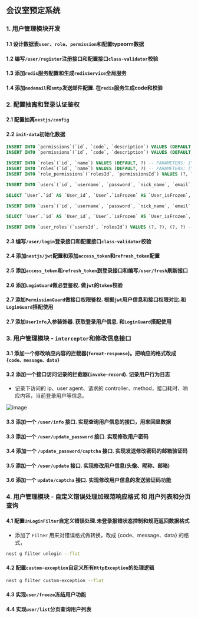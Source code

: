## 会议室预定系统

### 1. 用户管理模块开发

#### 1.1 设计数据表`user`、`role`、`permission`和配置typeorm数据

#### 1.2 编写`/user/register`注册接口和配置接口`class-validator`校验

#### 1.3 添加`redis`服务配置和生成`redisService`全局服务

#### 1.4 添加`nodemail`和`smtp`发送邮件配置. 在`redis`服务生成code和校验

### 2. 配置抽离和登录认证鉴权

#### 2.1 配置抽离`nestjs/config`

#### 2.2 `init-data`初始化数据

```sql
INSERT INTO `permissions`(`id`, `code`, `description`) VALUES (DEFAULT, ?, ?) -- PARAMETERS: ["ccc","访问 ccc 接口"]
INSERT INTO `permissions`(`id`, `code`, `description`) VALUES (DEFAULT, ?, ?) -- PARAMETERS: ["ddd","访问 ddd 接口"]

INSERT INTO `roles`(`id`, `name`) VALUES (DEFAULT, ?) -- PARAMETERS: ["管理员"]
INSERT INTO `roles`(`id`, `name`) VALUES (DEFAULT, ?) -- PARAMETERS: ["普通用户"]
INSERT INTO `role_permissions`(`rolesId`, `permissionsId`) VALUES (?, ?), (?, ?), (?, ?) -- PARAMETERS: [1,1,1,2,2,1]

INSERT INTO `users`(`id`, `username`, `password`, `nick_name`, `email`, `headPic`, `phoneNumber`, `isFrozen`, `isAdmin`, `createTime`, `updateTime`) VALUES (DEFAULT, ?, ?, ?, ?, DEFAULT, ?, DEFAULT, ?, DEFAULT, DEFAULT) -- PARAMETERS: ["zhangsan","96e79218965eb72c92a549dd5a330112","张三","xxx@xx.com","13233323333",1]

SELECT `User`.`id` AS `User_id`, `User`.`isFrozen` AS `User_isFrozen`, `User`.`isAdmin` AS `User_isAdmin`, `User`.`createTime` AS `User_createTime`, `User`.`updateTime` AS `User_updateTime` FROM `users` `User` WHERE `User`.`id` = ? -- PARAMETERS: [4]

INSERT INTO `users`(`id`, `username`, `password`, `nick_name`, `email`, `headPic`, `phoneNumber`, `isFrozen`, `isAdmin`, `createTime`, `updateTime`) VALUES (DEFAULT, ?, ?, ?, ?, DEFAULT, DEFAULT, DEFAULT, DEFAULT, DEFAULT, DEFAULT) -- PARAMETERS: ["lisi","e3ceb5881a0a1fdaad01296d7554868d","李四","yy@yy.com"]

SELECT `User`.`id` AS `User_id`, `User`.`isFrozen` AS `User_isFrozen`, `User`.`isAdmin` AS `User_isAdmin`, `User`.`createTime` AS `User_createTime`, `User`.`updateTime` AS `User_updateTime` FROM `users` `User` WHERE `User`.`id` = ? -- PARAMETERS: [5]

INSERT INTO `user_roles`(`usersId`, `rolesId`) VALUES (?, ?), (?, ?) -- PARAMETERS: [4,1,5,2]
```

#### 2.3 编写`/user/login`登录接口和配置接口`class-validator`校验

#### 2.4 添加`nestjs/jwt`配置和添加`access_token`和`refresh_token`配置

#### 2.5 添加`access_token`和`refresh_token`到登录接口和编写`/user/fresh`刷新接口

#### 2.6 添加`LoginGuard`做必登鉴权. 做`jwt`的`token`校验

#### 2.7 添加`PermissionGuard`做接口权限鉴权. 根据`jwt`用户信息和接口权限对比.和`LoginGuard`搭配使用

#### 2.7 添加`UserInfo`入参装饰器. 获取登录用户信息. 和`LoginGuard`搭配使用

### 3. 用户管理模块 - `interceptor`和修改信息接口

#### 3.1 添加一个修改响应内容的拦截器(`format-response`)。把响应的格式改成 `{code、message、data}`

#### 3.2 添加一个接口访问记录的拦截器(`invoke-record`). 记录用户行为日志
- 记录下访问的 ip、user agent、请求的 controller、method，接口耗时、响应内容，当前登录用户等信息。

![image](https://p9-juejin.byteimg.com/tos-cn-i-k3u1fbpfcp/24060e0f32204907887ede38c1aa018c~tplv-k3u1fbpfcp-jj-mark:1512:0:0:0:q75.awebp)

#### 3.3 添加一个 `/user/info` 接口. 实现查询用户信息的接口，用来回显数据

#### 3.3 添加一个 `/user/update_password` 接口. 实现修改用户密码

#### 3.4 添加一个 `/update_password/captcha` 接口. 实现发送修改密码的邮箱验证码

#### 3.5 添加一个 `/user/update` 接口. 实现修改用户信息(头像、昵称、邮箱)

#### 3.6 添加一个 `update/captcha` 接口. 实现修改用户信息的发送验证码功能

### 4. 用户管理模块 - 自定义错误处理加规范响应格式 和 用户列表和分页查询

#### 4.1 配置`UnLoginFilter`自定义错误处理.未登录报错状态控制和规范返回数据格式
- 添加了 `Filter` 用来对错误格式做转换，改成 {code、message、data} 的格式，
```sh
nest g filter unlogin --flat
```
#### 4.2 配置`custom-exception`自定义所有`HttpException`的处理逻辑
```sh
nest g filter custom-exception --flat
```
#### 4.3 实现`user/freeze`冻结用户功能

#### 4.4 实现`user/list`分页查询用户列表







